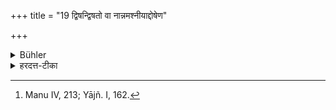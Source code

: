 +++
title = "19 द्विषन्द्विषतो वा नान्नमश्नीयाद्दोषेण"

+++

<details><summary>Bühler</summary>

19. A guest who is at enmity (with his host) shall not eat his food, nor (shall he eat the food of a host) who hates him or accuses him of a crime, or of one who is suspected of a crime. [^11] 


[^11]:  Manu IV, 213; Yājñ. I, 162.
</details>

<details><summary>हरदत्त-टीका</summary>

## सूत्रम्
द्विषन्द्विषतो वा नान्नमश्नीयाद्दोषेण वा मीमांसमानस्य मीमांसितस्य वा ॥ १९ ॥  
### टिप्पनी
यं स्वयमतिथिं द्विषन्भवति यो वाऽऽत्मानं द्वेष्टि यो वाऽऽत्मानं दोषेण मीमांसते आत्मनि स्तेयादिदोषं सम्भावयति । यो वा दोषेण मीमांसितः यत्र लौकिका दोषं सम्भावयन्ति, तस्यास्य सर्वस्यान्नं नाश्नीयात् ॥१९॥
</details>
